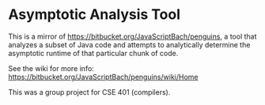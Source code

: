 # Asymptotic Analysis Tool

This is a mirror of https://bitbucket.org/JavaScriptBach/penguins, a 
tool that analyzes a subset of Java code and attempts to analytically 
determine the asymptotic runtime of that particular chunk of code.

See the wiki for more info: https://bitbucket.org/JavaScriptBach/penguins/wiki/Home

This was a group project for CSE 401 (compilers).

